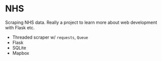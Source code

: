 # NHS

Scraping NHS data. Really a project to learn more about web development with Flask etc.

* Threaded scraper w/ `requests`, `Queue`
* Flask
* SQLite
* Mapbox
